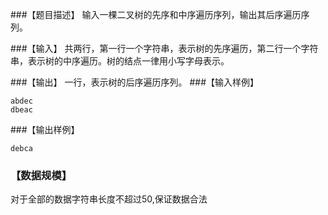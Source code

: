 ###【题目描述】
输入一棵二叉树的先序和中序遍历序列，输出其后序遍历序列。

###【输入】
共两行，第一行一个字符串，表示树的先序遍历，第二行一个字符串，表示树的中序遍历。树的结点一律用小写字母表示。

###【输出】
一行，表示树的后序遍历序列。
###【输入样例】
```
abdec
dbeac
```
###【输出样例】
```
debca
```
### 【数据规模】
对于全部的数据字符串长度不超过$50$,保证数据合法